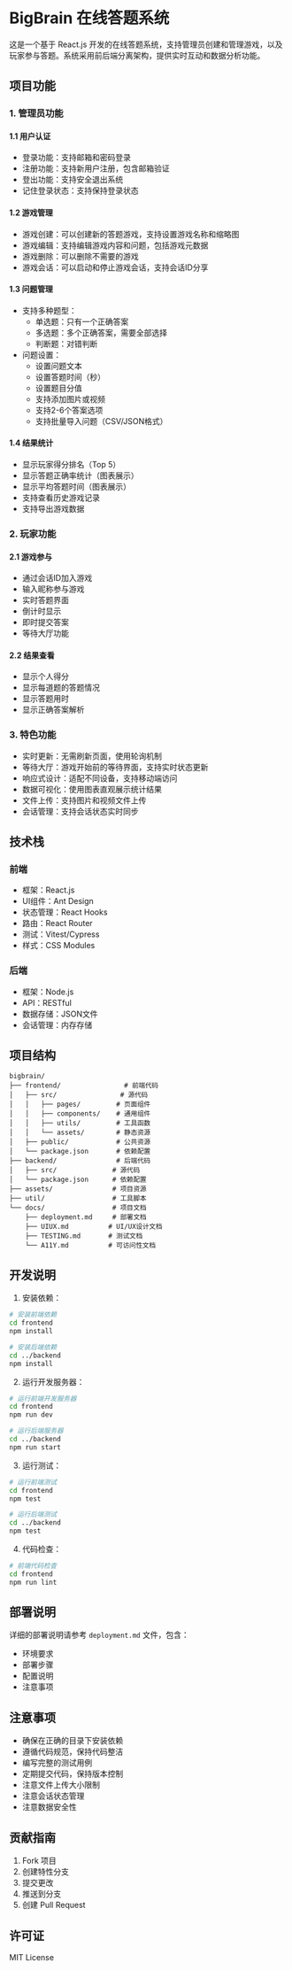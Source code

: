 # BigBrain 在线答题系统

这是一个基于 React.js 开发的在线答题系统，支持管理员创建和管理游戏，以及玩家参与答题。系统采用前后端分离架构，提供实时互动和数据分析功能。

## 项目功能

### 1. 管理员功能

#### 1.1 用户认证
- 登录功能：支持邮箱和密码登录
- 注册功能：支持新用户注册，包含邮箱验证
- 登出功能：支持安全退出系统
- 记住登录状态：支持保持登录状态

#### 1.2 游戏管理
- 游戏创建：可以创建新的答题游戏，支持设置游戏名称和缩略图
- 游戏编辑：支持编辑游戏内容和问题，包括游戏元数据
- 游戏删除：可以删除不需要的游戏
- 游戏会话：可以启动和停止游戏会话，支持会话ID分享

#### 1.3 问题管理
- 支持多种题型：
  - 单选题：只有一个正确答案
  - 多选题：多个正确答案，需要全部选择
  - 判断题：对错判断
- 问题设置：
  - 设置问题文本
  - 设置答题时间（秒）
  - 设置题目分值
  - 支持添加图片或视频
  - 支持2-6个答案选项
  - 支持批量导入问题（CSV/JSON格式）

#### 1.4 结果统计
- 显示玩家得分排名（Top 5）
- 显示答题正确率统计（图表展示）
- 显示平均答题时间（图表展示）
- 支持查看历史游戏记录
- 支持导出游戏数据

### 2. 玩家功能

#### 2.1 游戏参与
- 通过会话ID加入游戏
- 输入昵称参与游戏
- 实时答题界面
- 倒计时显示
- 即时提交答案
- 等待大厅功能

#### 2.2 结果查看
- 显示个人得分
- 显示每道题的答题情况
- 显示答题用时
- 显示正确答案解析

### 3. 特色功能

- 实时更新：无需刷新页面，使用轮询机制
- 等待大厅：游戏开始前的等待界面，支持实时状态更新
- 响应式设计：适配不同设备，支持移动端访问
- 数据可视化：使用图表直观展示统计结果
- 文件上传：支持图片和视频文件上传
- 会话管理：支持会话状态实时同步

## 技术栈

### 前端
- 框架：React.js
- UI组件：Ant Design
- 状态管理：React Hooks
- 路由：React Router
- 测试：Vitest/Cypress
- 样式：CSS Modules

### 后端
- 框架：Node.js
- API：RESTful
- 数据存储：JSON文件
- 会话管理：内存存储

## 项目结构

```
bigbrain/
├── frontend/                # 前端代码
│   ├── src/                # 源代码
│   │   ├── pages/         # 页面组件
│   │   ├── components/    # 通用组件
│   │   ├── utils/         # 工具函数
│   │   └── assets/        # 静态资源
│   ├── public/            # 公共资源
│   └── package.json       # 依赖配置
├── backend/               # 后端代码
│   ├── src/              # 源代码
│   └── package.json      # 依赖配置
├── assets/               # 项目资源
├── util/                 # 工具脚本
└── docs/                 # 项目文档
    ├── deployment.md     # 部署文档
    ├── UIUX.md          # UI/UX设计文档
    ├── TESTING.md       # 测试文档
    └── A11Y.md          # 可访问性文档
```

## 开发说明

1. 安装依赖：
```bash
# 安装前端依赖
cd frontend
npm install

# 安装后端依赖
cd ../backend
npm install
```

2. 运行开发服务器：
```bash
# 运行前端开发服务器
cd frontend
npm run dev

# 运行后端服务器
cd ../backend
npm run start
```

3. 运行测试：
```bash
# 运行前端测试
cd frontend
npm test

# 运行后端测试
cd ../backend
npm test
```

4. 代码检查：
```bash
# 前端代码检查
cd frontend
npm run lint
```

## 部署说明

详细的部署说明请参考 `deployment.md` 文件，包含：
- 环境要求
- 部署步骤
- 配置说明
- 注意事项

## 注意事项

- 确保在正确的目录下安装依赖
- 遵循代码规范，保持代码整洁
- 编写完整的测试用例
- 定期提交代码，保持版本控制
- 注意文件上传大小限制
- 注意会话状态管理
- 注意数据安全性

## 贡献指南

1. Fork 项目
2. 创建特性分支
3. 提交更改
4. 推送到分支
5. 创建 Pull Request

## 许可证

MIT License
